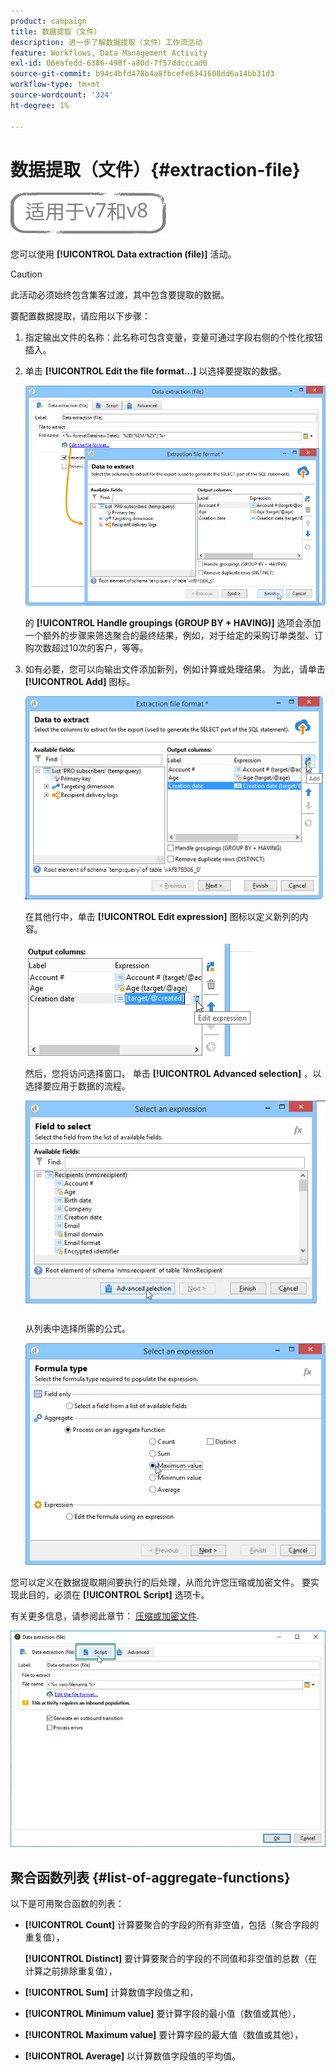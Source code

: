 ```yaml
---
product: campaign
title: 数据提取（文件）
description: 进一步了解数据提取（文件）工作流活动
feature: Workflows, Data Management Activity
exl-id: 06eafedd-6386-498f-a80d-7f57ddcccad6
source-git-commit: b94c4bfd478b4a8fbcefe6341608dd6a14bb31d3
workflow-type: tm+mt
source-wordcount: '324'
ht-degree: 1%

---
```


# 数据提取（文件）{#extraction-file}

![](../../assets/common.svg)

您可以使用 **[!UICONTROL Data extraction (file)]** 活动。

>[!CAUTION]
>
>此活动必须始终包含集客过渡，其中包含要提取的数据。

要配置数据提取，请应用以下步骤：

1. 指定输出文件的名称：此名称可包含变量，变量可通过字段右侧的个性化按钮插入。
1. 单击 **[!UICONTROL Edit the file format...]** 以选择要提取的数据。

   ![](assets/s_advuser_extract_file_param.png)

   的 **[!UICONTROL Handle groupings (GROUP BY + HAVING)]** 选项会添加一个额外的步骤来筛选聚合的最终结果，例如，对于给定的采购订单类型、订购次数超过10次的客户，等等。

1. 如有必要，您可以向输出文件添加新列，例如计算或处理结果。 为此，请单击 **[!UICONTROL Add]** 图标。

   ![](assets/s_advuser_extract_file_add_col.png)

   在其他行中，单击 **[!UICONTROL Edit expression]** 图标以定义新列的内容。

   ![](assets/s_advuser_extract_file_add_exp.png)

   然后，您将访问选择窗口。 单击 **[!UICONTROL Advanced selection]** ，以选择要应用于数据的流程。

   ![](assets/s_advuser_extract_file_advanced_selection.png)

   从列表中选择所需的公式。

   ![](assets/s_advuser_extract_file_agregate_values.png)

您可以定义在数据提取期间要执行的后处理，从而允许您压缩或加密文件。 要实现此目的，必须在 **[!UICONTROL Script]** 选项卡。

有关更多信息，请参阅此章节： [压缩或加密文件](how-to-use-workflow-data.md#zipping-or-encrypting-a-file).

![](assets/postprocessing_dataextraction.png)

## 聚合函数列表 {#list-of-aggregate-functions}

以下是可用聚合函数的列表：

* **[!UICONTROL Count]** 计算要聚合的字段的所有非空值，包括（聚合字段的重复值），

   **[!UICONTROL Distinct]** 要计算要聚合的字段的不同值和非空值的总数（在计算之前排除重复值），

* **[!UICONTROL Sum]** 计算数值字段值之和，
* **[!UICONTROL Minimum value]** 要计算字段的最小值（数值或其他），
* **[!UICONTROL Maximum value]** 要计算字段的最大值（数值或其他），
* **[!UICONTROL Average]** 以计算数值字段值的平均值。
